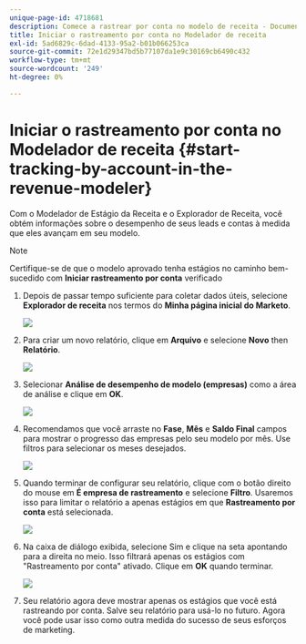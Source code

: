 ```yaml
---
unique-page-id: 4718681
description: Comece a rastrear por conta no modelo de receita - Documentos da Marketo - Documentação do produto
title: Iniciar o rastreamento por conta no Modelador de receita
exl-id: 5ad6829c-6dad-4133-95a2-b01b066253ca
source-git-commit: 72e1d29347bd5b77107da1e9c30169cb6490c432
workflow-type: tm+mt
source-wordcount: '249'
ht-degree: 0%

---
```


# Iniciar o rastreamento por conta no Modelador de receita {#start-tracking-by-account-in-the-revenue-modeler}

Com o Modelador de Estágio da Receita e o Explorador de Receita, você obtém informações sobre o desempenho de seus leads e contas à medida que eles avançam em seu modelo.

>[!NOTE]
>
>Certifique-se de que o modelo aprovado tenha estágios no caminho bem-sucedido com **Iniciar rastreamento por conta** verificado

1. Depois de passar tempo suficiente para coletar dados úteis, selecione **Explorador de receita** nos termos do **Minha página inicial do Marketo**.

   ![](assets/image2015-4-29-16-3a36-3a2.png)

1. Para criar um novo relatório, clique em **Arquivo** e selecione **Novo** then **Relatório**.

   ![](assets/image2015-4-29-16-3a38-3a44.png)

1. Selecionar **Análise de desempenho de modelo (empresas)** como a área de análise e clique em **OK**.

   ![](assets/image2015-4-29-16-3a41-3a47.png)

1. Recomendamos que você arraste no **Fase**, **Mês** e **Saldo Final** campos para mostrar o progresso das empresas pelo seu modelo por mês. Use filtros para selecionar os meses desejados.

   ![](assets/image2015-4-29-17-3a16-3a1.png)

1. Quando terminar de configurar seu relatório, clique com o botão direito do mouse em **É empresa de rastreamento** e selecione **Filtro**. Usaremos isso para limitar o relatório a apenas estágios em que **Rastreamento por conta** está selecionada.

   ![](assets/image2015-4-29-17-3a18-3a9.png)

1. Na caixa de diálogo exibida, selecione Sim e clique na seta apontando para a direita no meio. Isso filtrará apenas os estágios com &quot;Rastreamento por conta&quot; ativado. Clique em **OK** quando terminar.

   ![](assets/image2015-6-9-16-3a21-3a3.png)

1. Seu relatório agora deve mostrar apenas os estágios que você está rastreando por conta. Salve seu relatório para usá-lo no futuro. Agora você pode usar isso como outra medida do sucesso de seus esforços de marketing.
